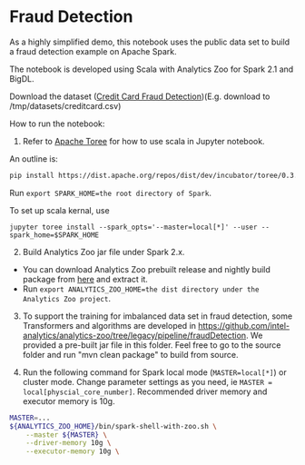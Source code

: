 # Fraud Detection
As a highly simplified demo, this notebook uses the public data set to build a fraud detection example on Apache Spark.

The notebook is developed using Scala with Analytics Zoo for Spark 2.1 and BigDL.


Download the dataset ([Credit Card Fraud Detection](https://www.kaggle.com/mlg-ulb/creditcardfraud/data))(E.g. download to /tmp/datasets/creditcard.csv)

How to run the notebook:

1. Refer to [Apache Toree](https://github.com/apache/incubator-toree/blob/master/README.md) for
how to use scala in Jupyter notebook.

An outline is:
```bash
pip install https://dist.apache.org/repos/dist/dev/incubator/toree/0.3.0-incubating-rc1/toree-pip/toree-0.3.0.tar.gz
```
Run `export SPARK_HOME=the root directory of Spark`.

To set up scala kernal, use
```
jupyter toree install --spark_opts='--master=local[*]' --user --spark_home=$SPARK_HOME
```

2. Build Analytics Zoo jar file under Spark 2.x.
* You can download Analytics Zoo prebuilt release and nightly build package from [here](https://analytics-zoo.github.io/master/#release-download/) and extract it.
* Run `export ANALYTICS_ZOO_HOME=the dist directory under the Analytics Zoo project`.

3. To support the training for imbalanced data set in fraud detection, some Transformers and algorithms are developed in 
https://github.com/intel-analytics/analytics-zoo/tree/legacy/pipeline/fraudDetection. We provided a pre-built jar file in this folder. Feel free to go to the source folder and run "mvn clean package" to build from source.

4. Run the following command for Spark local mode (`MASTER=local[*]`) or cluster mode. Change parameter settings as you need, ie `MASTER = local[physcial_core_number]`. Recommended driver memory and executor memory is 10g. 

```bash
MASTER=...
${ANALYTICS_ZOO_HOME}/bin/spark-shell-with-zoo.sh \
    --master ${MASTER} \
    --driver-memory 10g \
    --executor-memory 10g \
```
